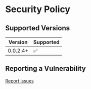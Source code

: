 # Security Policy

## Supported Versions


| Version | Supported          |
| ------- | ------------------ |
| 0.0.2.4+  | :white_check_mark: |

## Reporting a Vulnerability

[Report issues](https://github.com/Tech-TTGames/Tickets-Plus/issues)
